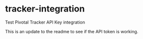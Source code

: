 tracker-integration
===================

Test Pivotal Tracker API Key integration


This is an update to the readme to see if the API token is working.